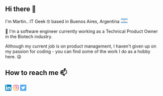## Hi there 👋

I'm Martin.. IT Geek 🤓 based in Buenos Aires, Argentina [<img src='https://raw.githubusercontent.com/martinmarchese/martinmarchese/main/.github/images/argentina.png' alt='argentina' height='15'>](https://en.wikipedia.org/wiki/Argentina)

🔭 I'm a software engineer currently working as a Technical Product Owner in the Biotech industry.

Although my current job is on product management, I haven't given up on my passion for coding - you can find some of the work I do as a hobby here. 😜 


## How to reach me 📫

[<img src='https://raw.githubusercontent.com/martinmarchese/martinmarchese/main/.github/images/linkedin.png' alt='linkedin' height='20'>](https://www.linkedin.com/in/martín-marchese-2ab44a20/)  [<img src='https://raw.githubusercontent.com/martinmarchese/martinmarchese/main/.github/images/instagram.png' alt='instagram' height='20'>](https://www.instagram.com/martinmarchese/)   [<img src='https://raw.githubusercontent.com/martinmarchese/martinmarchese/main/.github/images/twitter.png' alt='instagram' height='20'>](https://twitter.com/martinmarchese/)
